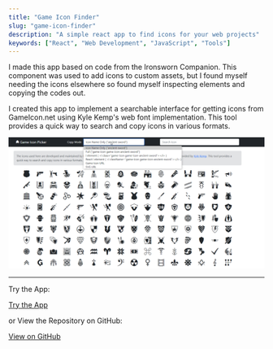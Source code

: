 ```yaml
---
title: "Game Icon Finder"
slug: "game-icon-finder"
description: "A simple react app to find icons for your web projects"
keywords: ["React", "Web Development", "JavaScript", "Tools"]
---
```


I made this app based on code from the Ironsworn Companion. This component was used to add icons to custom assets, but I found myself needing the icons elsewhere so found myself inspecting elements and copying the codes out.

I created this app to implement a searchable interface for getting icons from GameIcon.net using Kyle Kemp's web font implementation. This tool provides a quick way to search and copy icons in various formats.

![screenshot](/project-images/game-icon-finder/feature.png)

---

Try the App:

<a className="btn btn-dark" href="https://gcoulby.github.io/game-icon-picker/"  target="_blank" rel="noopener noreferrer"><i className="fa fa-globe"></i> Try the App</a>

or View the Repository on GitHub:

<a className="btn btn-dark" href="https://github.com/gcoulby/game-icon-picker"  target="_blank" rel="noopener noreferrer"><i className="fa fa-github"></i> View on GitHub</a>
